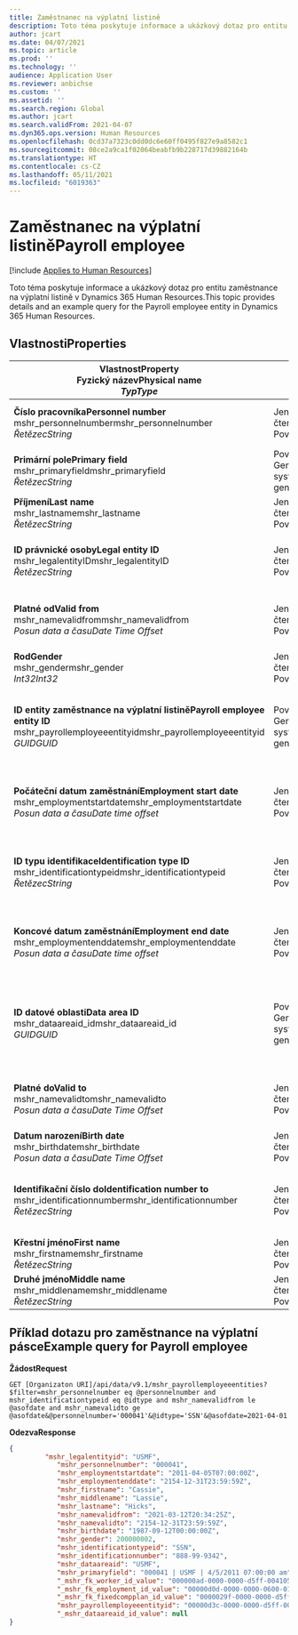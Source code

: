 ```yaml
---
title: Zaměstnanec na výplatní listině
description: Toto téma poskytuje informace a ukázkový dotaz pro entitu zaměstnance na výplatní listině v Dynamics 365 Human Resources.
author: jcart
ms.date: 04/07/2021
ms.topic: article
ms.prod: ''
ms.technology: ''
audience: Application User
ms.reviewer: anbichse
ms.custom: ''
ms.assetid: ''
ms.search.region: Global
ms.author: jcart
ms.search.validFrom: 2021-04-07
ms.dyn365.ops.version: Human Resources
ms.openlocfilehash: 0cd37a7323c0dd0dc6e60ff0495f827e9a8582c1
ms.sourcegitcommit: 08ce2a9ca1f02064beabfb9b228717d39882164b
ms.translationtype: HT
ms.contentlocale: cs-CZ
ms.lasthandoff: 05/11/2021
ms.locfileid: "6019363"
---
```

# <a name="payroll-employee"></a><span data-ttu-id="06087-103">Zaměstnanec na výplatní listině</span><span class="sxs-lookup"><span data-stu-id="06087-103">Payroll employee</span></span>

[!include [Applies to Human Resources](../includes/applies-to-hr.md)]

<span data-ttu-id="06087-104">Toto téma poskytuje informace a ukázkový dotaz pro entitu zaměstnance na výplatní listině v Dynamics 365 Human Resources.</span><span class="sxs-lookup"><span data-stu-id="06087-104">This topic provides details and an example query for the Payroll employee entity in Dynamics 365 Human Resources.</span></span>

## <a name="properties"></a><span data-ttu-id="06087-105">Vlastnosti</span><span class="sxs-lookup"><span data-stu-id="06087-105">Properties</span></span>

| <span data-ttu-id="06087-106">Vlastnost</span><span class="sxs-lookup"><span data-stu-id="06087-106">Property</span></span><br><span data-ttu-id="06087-107">**Fyzický název**</span><span class="sxs-lookup"><span data-stu-id="06087-107">**Physical name**</span></span><br><span data-ttu-id="06087-108">**_Typ_**</span><span class="sxs-lookup"><span data-stu-id="06087-108">**_Type_**</span></span> | <span data-ttu-id="06087-109">Použít</span><span class="sxs-lookup"><span data-stu-id="06087-109">Use</span></span> | <span data-ttu-id="06087-110">popis</span><span class="sxs-lookup"><span data-stu-id="06087-110">Description</span></span> |
| --- | --- | --- |
| <span data-ttu-id="06087-111">**Číslo pracovníka**</span><span class="sxs-lookup"><span data-stu-id="06087-111">**Personnel number**</span></span><br><span data-ttu-id="06087-112">mshr_personnelnumber</span><span class="sxs-lookup"><span data-stu-id="06087-112">mshr_personnelnumber</span></span><br><span data-ttu-id="06087-113">*Řetězec*</span><span class="sxs-lookup"><span data-stu-id="06087-113">*String*</span></span> | <span data-ttu-id="06087-114">Jen pro čtení</span><span class="sxs-lookup"><span data-stu-id="06087-114">Read-only</span></span><br><span data-ttu-id="06087-115">Povinná</span><span class="sxs-lookup"><span data-stu-id="06087-115">Required</span></span> | <span data-ttu-id="06087-116">Jedinečné osobní číslo zaměstnance.</span><span class="sxs-lookup"><span data-stu-id="06087-116">The employee's unique personnel number.</span></span> |
| <span data-ttu-id="06087-117">**Primární pole**</span><span class="sxs-lookup"><span data-stu-id="06087-117">**Primary field**</span></span><br><span data-ttu-id="06087-118">mshr_primaryfield</span><span class="sxs-lookup"><span data-stu-id="06087-118">mshr_primaryfield</span></span><br><span data-ttu-id="06087-119">*Řetězec*</span><span class="sxs-lookup"><span data-stu-id="06087-119">*String*</span></span> | <span data-ttu-id="06087-120">Povinná</span><span class="sxs-lookup"><span data-stu-id="06087-120">Required</span></span><br><span data-ttu-id="06087-121">Generováno systémem</span><span class="sxs-lookup"><span data-stu-id="06087-121">System generated</span></span> |  |
| <span data-ttu-id="06087-122">**Příjmení**</span><span class="sxs-lookup"><span data-stu-id="06087-122">**Last name**</span></span><br><span data-ttu-id="06087-123">mshr_lastname</span><span class="sxs-lookup"><span data-stu-id="06087-123">mshr_lastname</span></span><br><span data-ttu-id="06087-124">*Řetězec*</span><span class="sxs-lookup"><span data-stu-id="06087-124">*String*</span></span> | <span data-ttu-id="06087-125">Jen pro čtení</span><span class="sxs-lookup"><span data-stu-id="06087-125">Read only</span></span><br><span data-ttu-id="06087-126">Povinná</span><span class="sxs-lookup"><span data-stu-id="06087-126">Required</span></span> | <span data-ttu-id="06087-127">Příjmení zaměstnance.</span><span class="sxs-lookup"><span data-stu-id="06087-127">Employee last name.</span></span> |
| <span data-ttu-id="06087-128">**ID právnické osoby**</span><span class="sxs-lookup"><span data-stu-id="06087-128">**Legal entity ID**</span></span><br><span data-ttu-id="06087-129">mshr_legalentityID</span><span class="sxs-lookup"><span data-stu-id="06087-129">mshr_legalentityID</span></span><br><span data-ttu-id="06087-130">*Řetězec*</span><span class="sxs-lookup"><span data-stu-id="06087-130">*String*</span></span> | <span data-ttu-id="06087-131">Jen pro čtení</span><span class="sxs-lookup"><span data-stu-id="06087-131">Read-only</span></span><br><span data-ttu-id="06087-132">Povinná</span><span class="sxs-lookup"><span data-stu-id="06087-132">Required</span></span> | <span data-ttu-id="06087-133">Určuje právnickou osobu (společnost).</span><span class="sxs-lookup"><span data-stu-id="06087-133">Specifies the legal entity (company).</span></span> |
| <span data-ttu-id="06087-134">**Platné od**</span><span class="sxs-lookup"><span data-stu-id="06087-134">**Valid from**</span></span><br><span data-ttu-id="06087-135">mshr_namevalidfrom</span><span class="sxs-lookup"><span data-stu-id="06087-135">mshr_namevalidfrom</span></span><br><span data-ttu-id="06087-136">*Posun data a času*</span><span class="sxs-lookup"><span data-stu-id="06087-136">*Date Time Offset*</span></span> | <span data-ttu-id="06087-137">Jen pro čtení</span><span class="sxs-lookup"><span data-stu-id="06087-137">Read-only</span></span> <br><span data-ttu-id="06087-138">Povinná</span><span class="sxs-lookup"><span data-stu-id="06087-138">Required</span></span> | <span data-ttu-id="06087-139">Datum začátku platnosti informací o zaměstnanci.</span><span class="sxs-lookup"><span data-stu-id="06087-139">Date the employee information is valid from.</span></span>  |
| <span data-ttu-id="06087-140">**Rod**</span><span class="sxs-lookup"><span data-stu-id="06087-140">**Gender**</span></span><br><span data-ttu-id="06087-141">mshr_gender</span><span class="sxs-lookup"><span data-stu-id="06087-141">mshr_gender</span></span><br><span data-ttu-id="06087-142">*Int32*</span><span class="sxs-lookup"><span data-stu-id="06087-142">*Int32*</span></span> | <span data-ttu-id="06087-143">Jen pro čtení</span><span class="sxs-lookup"><span data-stu-id="06087-143">Read-only</span></span><br><span data-ttu-id="06087-144">Povinná</span><span class="sxs-lookup"><span data-stu-id="06087-144">Required</span></span> | <span data-ttu-id="06087-145">Pohlaví zaměstnance.</span><span class="sxs-lookup"><span data-stu-id="06087-145">The employee's gender.</span></span> |
| <span data-ttu-id="06087-146">**ID entity zaměstnance na výplatní listině**</span><span class="sxs-lookup"><span data-stu-id="06087-146">**Payroll employee entity ID**</span></span><br><span data-ttu-id="06087-147">mshr_payrollemployeeentityid</span><span class="sxs-lookup"><span data-stu-id="06087-147">mshr_payrollemployeeentityid</span></span><br><span data-ttu-id="06087-148">*GUID*</span><span class="sxs-lookup"><span data-stu-id="06087-148">*GUID*</span></span> | <span data-ttu-id="06087-149">Povinná</span><span class="sxs-lookup"><span data-stu-id="06087-149">Required</span></span><br><span data-ttu-id="06087-150">Generováno systémem</span><span class="sxs-lookup"><span data-stu-id="06087-150">System generated</span></span> | <span data-ttu-id="06087-151">Systémem generovaná hodnota GUID pro jedinečnou identifikaci zaměstnance.</span><span class="sxs-lookup"><span data-stu-id="06087-151">A system-generated GUID value to uniquely identify the employee.</span></span> |
| <span data-ttu-id="06087-152">**Počáteční datum zaměstnání**</span><span class="sxs-lookup"><span data-stu-id="06087-152">**Employment start date**</span></span><br><span data-ttu-id="06087-153">mshr_employmentstartdate</span><span class="sxs-lookup"><span data-stu-id="06087-153">mshr_employmentstartdate</span></span><br><span data-ttu-id="06087-154">*Posun data a času*</span><span class="sxs-lookup"><span data-stu-id="06087-154">*Date time offset*</span></span> | <span data-ttu-id="06087-155">Jen pro čtení</span><span class="sxs-lookup"><span data-stu-id="06087-155">Read-only</span></span><br><span data-ttu-id="06087-156">Povinná</span><span class="sxs-lookup"><span data-stu-id="06087-156">Required</span></span> | <span data-ttu-id="06087-157">Počáteční datum zaměstnaneckého poměru zaměstnance.</span><span class="sxs-lookup"><span data-stu-id="06087-157">The start date of the employee's employment.</span></span> |
| <span data-ttu-id="06087-158">**ID typu identifikace**</span><span class="sxs-lookup"><span data-stu-id="06087-158">**Identification type ID**</span></span><br><span data-ttu-id="06087-159">mshr_identificationtypeid</span><span class="sxs-lookup"><span data-stu-id="06087-159">mshr_identificationtypeid</span></span><br><span data-ttu-id="06087-160">*Řetězec*</span><span class="sxs-lookup"><span data-stu-id="06087-160">*String*</span></span> |<span data-ttu-id="06087-161">Jen pro čtení</span><span class="sxs-lookup"><span data-stu-id="06087-161">Read-only</span></span><br><span data-ttu-id="06087-162">Povinná</span><span class="sxs-lookup"><span data-stu-id="06087-162">Required</span></span> | <span data-ttu-id="06087-163">Typ identifikace definovaný pro zaměstnance.</span><span class="sxs-lookup"><span data-stu-id="06087-163">The identification type defined for the employee.</span></span> |
| <span data-ttu-id="06087-164">**Koncové datum zaměstnání**</span><span class="sxs-lookup"><span data-stu-id="06087-164">**Employment end date**</span></span><br><span data-ttu-id="06087-165">mshr_employmentenddate</span><span class="sxs-lookup"><span data-stu-id="06087-165">mshr_employmentenddate</span></span><br><span data-ttu-id="06087-166">*Posun data a času*</span><span class="sxs-lookup"><span data-stu-id="06087-166">*Date time offset*</span></span> | <span data-ttu-id="06087-167">Jen pro čtení</span><span class="sxs-lookup"><span data-stu-id="06087-167">Read-only</span></span><br><span data-ttu-id="06087-168">Povinná</span><span class="sxs-lookup"><span data-stu-id="06087-168">Required</span></span> |<span data-ttu-id="06087-169">Koncové datum zaměstnaneckého poměru zaměstnance.</span><span class="sxs-lookup"><span data-stu-id="06087-169">The end of the employee's employment.</span></span>  |
| <span data-ttu-id="06087-170">**ID datové oblasti**</span><span class="sxs-lookup"><span data-stu-id="06087-170">**Data area ID**</span></span><br><span data-ttu-id="06087-171">mshr_dataareaid_id</span><span class="sxs-lookup"><span data-stu-id="06087-171">mshr_dataareaid_id</span></span><br><span data-ttu-id="06087-172">*GUID*</span><span class="sxs-lookup"><span data-stu-id="06087-172">*GUID*</span></span> | <span data-ttu-id="06087-173">Povinná</span><span class="sxs-lookup"><span data-stu-id="06087-173">Required</span></span> <br><span data-ttu-id="06087-174">Generováno systémem</span><span class="sxs-lookup"><span data-stu-id="06087-174">System generated</span></span> | <span data-ttu-id="06087-175">Systémem generovaná hodnota GUID identifikující právnickou osobu (společnost).</span><span class="sxs-lookup"><span data-stu-id="06087-175">System-generated GUID value identifying the legal entity (company).</span></span> |
| <span data-ttu-id="06087-176">**Platné do**</span><span class="sxs-lookup"><span data-stu-id="06087-176">**Valid to**</span></span><br><span data-ttu-id="06087-177">mshr_namevalidto</span><span class="sxs-lookup"><span data-stu-id="06087-177">mshr_namevalidto</span></span><br><span data-ttu-id="06087-178">*Posun data a času*</span><span class="sxs-lookup"><span data-stu-id="06087-178">*Date Time Offset*</span></span> |  <span data-ttu-id="06087-179">Jen pro čtení</span><span class="sxs-lookup"><span data-stu-id="06087-179">Read-only</span></span><br><span data-ttu-id="06087-180">Povinná</span><span class="sxs-lookup"><span data-stu-id="06087-180">Required</span></span> | <span data-ttu-id="06087-181">Datum konce platnosti informací o zaměstnanci.</span><span class="sxs-lookup"><span data-stu-id="06087-181">Date the employee information is valid to.</span></span> |
| <span data-ttu-id="06087-182">**Datum narození**</span><span class="sxs-lookup"><span data-stu-id="06087-182">**Birth date**</span></span><br><span data-ttu-id="06087-183">mshr_birthdate</span><span class="sxs-lookup"><span data-stu-id="06087-183">mshr_birthdate</span></span><br><span data-ttu-id="06087-184">*Posun data a času*</span><span class="sxs-lookup"><span data-stu-id="06087-184">*Date Time Offset*</span></span> | <span data-ttu-id="06087-185">Jen pro čtení</span><span class="sxs-lookup"><span data-stu-id="06087-185">Read-only</span></span> <br><span data-ttu-id="06087-186">Povinná</span><span class="sxs-lookup"><span data-stu-id="06087-186">Required</span></span> | <span data-ttu-id="06087-187">Datum narození zaměstnance</span><span class="sxs-lookup"><span data-stu-id="06087-187">The employee's birth date</span></span> |
| <span data-ttu-id="06087-188">**Identifikační číslo do**</span><span class="sxs-lookup"><span data-stu-id="06087-188">**Identification number to**</span></span><br><span data-ttu-id="06087-189">mshr_identificationnumber</span><span class="sxs-lookup"><span data-stu-id="06087-189">mshr_identificationnumber</span></span><br><span data-ttu-id="06087-190">*Řetězec*</span><span class="sxs-lookup"><span data-stu-id="06087-190">*String*</span></span> | <span data-ttu-id="06087-191">Jen pro čtení</span><span class="sxs-lookup"><span data-stu-id="06087-191">Read-only</span></span> <br><span data-ttu-id="06087-192">Povinná</span><span class="sxs-lookup"><span data-stu-id="06087-192">Required</span></span> |<span data-ttu-id="06087-193">Identifikační číslo definované pro zaměstnance.</span><span class="sxs-lookup"><span data-stu-id="06087-193">The identification number defined for the employee.</span></span>  |
| <span data-ttu-id="06087-194">**Křestní jméno**</span><span class="sxs-lookup"><span data-stu-id="06087-194">**First name**</span></span><br><span data-ttu-id="06087-195">mshr_firstname</span><span class="sxs-lookup"><span data-stu-id="06087-195">mshr_firstname</span></span><br><span data-ttu-id="06087-196">*Řetězec*</span><span class="sxs-lookup"><span data-stu-id="06087-196">*String*</span></span> | <span data-ttu-id="06087-197">Jen pro čtení</span><span class="sxs-lookup"><span data-stu-id="06087-197">Read-only</span></span><br><span data-ttu-id="06087-198">Povinná</span><span class="sxs-lookup"><span data-stu-id="06087-198">Required</span></span> | <span data-ttu-id="06087-199">Jméno zaměstnance.</span><span class="sxs-lookup"><span data-stu-id="06087-199">Employee first name.</span></span> |
| <span data-ttu-id="06087-200">**Druhé jméno**</span><span class="sxs-lookup"><span data-stu-id="06087-200">**Middle name**</span></span><br><span data-ttu-id="06087-201">mshr_middlename</span><span class="sxs-lookup"><span data-stu-id="06087-201">mshr_middlename</span></span><br><span data-ttu-id="06087-202">*Řetězec*</span><span class="sxs-lookup"><span data-stu-id="06087-202">*String*</span></span> | <span data-ttu-id="06087-203">Jen pro čtení</span><span class="sxs-lookup"><span data-stu-id="06087-203">Read-only</span></span><br><span data-ttu-id="06087-204">Povinná</span><span class="sxs-lookup"><span data-stu-id="06087-204">Required</span></span> |<span data-ttu-id="06087-205">Druhé jméno zaměstnance.</span><span class="sxs-lookup"><span data-stu-id="06087-205">Employee middle name.</span></span>  |

## <a name="example-query-for-payroll-employee"></a><span data-ttu-id="06087-206">Příklad dotazu pro zaměstnance na výplatní pásce</span><span class="sxs-lookup"><span data-stu-id="06087-206">Example query for Payroll employee</span></span>

<span data-ttu-id="06087-207">**Žádost**</span><span class="sxs-lookup"><span data-stu-id="06087-207">**Request**</span></span>

```http
GET [Organizaton URI]/api/data/v9.1/mshr_payrollemployeeentities?$filter=mshr_personnelnumber eq @personnelnumber and mshr_identificationtypeid eq @idtype and mshr_namevalidfrom le @asofdate and mshr_namevalidto ge @asofdate&@personnelnumber='000041'&@idtype='SSN'&@asofdate=2021-04-01
```

<span data-ttu-id="06087-208">**Odezva**</span><span class="sxs-lookup"><span data-stu-id="06087-208">**Response**</span></span>

```json
{
         "mshr_legalentityid": "USMF",
            "mshr_personnelnumber": "000041",
            "mshr_employmentstartdate": "2011-04-05T07:00:00Z",
            "mshr_employmentenddate": "2154-12-31T23:59:59Z",
            "mshr_firstname": "Cassie",
            "mshr_middlename": "Lassie",
            "mshr_lastname": "Hicks",
            "mshr_namevalidfrom": "2021-03-12T20:34:25Z",
            "mshr_namevalidto": "2154-12-31T23:59:59Z",
            "mshr_birthdate": "1987-09-12T00:00:00Z",
            "mshr_gender": 200000002,
            "mshr_identificationtypeid": "SSN",
            "mshr_identificationnumber": "888-99-9342",
            "mshr_dataareaid": "USMF",
            "mshr_primaryfield": "000041 | USMF | 4/5/2011 07:00:00 am",
            "_mshr_fk_worker_id_value": "000000ad-0000-0000-d5ff-004105000000",
            "_mshr_fk_employment_id_value": "00000d0d-0000-0000-0600-014105000000",
            "_mshr_fk_fixedcompplan_id_value": "0000029f-0000-0000-d5ff-004105000000",
            "mshr_payrollemployeeentityid": "00000d3c-0000-0000-d5ff-004105000000",
            "_mshr_dataareaid_id_value": null
}
```
